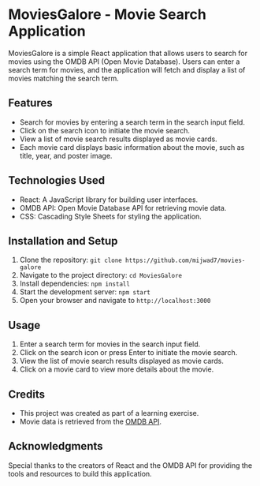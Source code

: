 # MoviesGalore - Movie Search Application

MoviesGalore is a simple React application that allows users to search for movies using the OMDB API (Open Movie Database). Users can enter a search term for movies, and the application will fetch and display a list of movies matching the search term.

## Features

- Search for movies by entering a search term in the search input field.
- Click on the search icon to initiate the movie search.
- View a list of movie search results displayed as movie cards.
- Each movie card displays basic information about the movie, such as title, year, and poster image.

## Technologies Used

- React: A JavaScript library for building user interfaces.
- OMDB API: Open Movie Database API for retrieving movie data.
- CSS: Cascading Style Sheets for styling the application.

## Installation and Setup

1. Clone the repository: `git clone https://github.com/mijwad7/movies-galore`
2. Navigate to the project directory: `cd MoviesGalore`
3. Install dependencies: `npm install`
4. Start the development server: `npm start`
5. Open your browser and navigate to `http://localhost:3000`

## Usage

1. Enter a search term for movies in the search input field.
2. Click on the search icon or press Enter to initiate the movie search.
3. View the list of movie search results displayed as movie cards.
4. Click on a movie card to view more details about the movie.

## Credits

- This project was created as part of a learning exercise.
- Movie data is retrieved from the [OMDB API](http://www.omdbapi.com).

## Acknowledgments

Special thanks to the creators of React and the OMDB API for providing the tools and resources to build this application.
